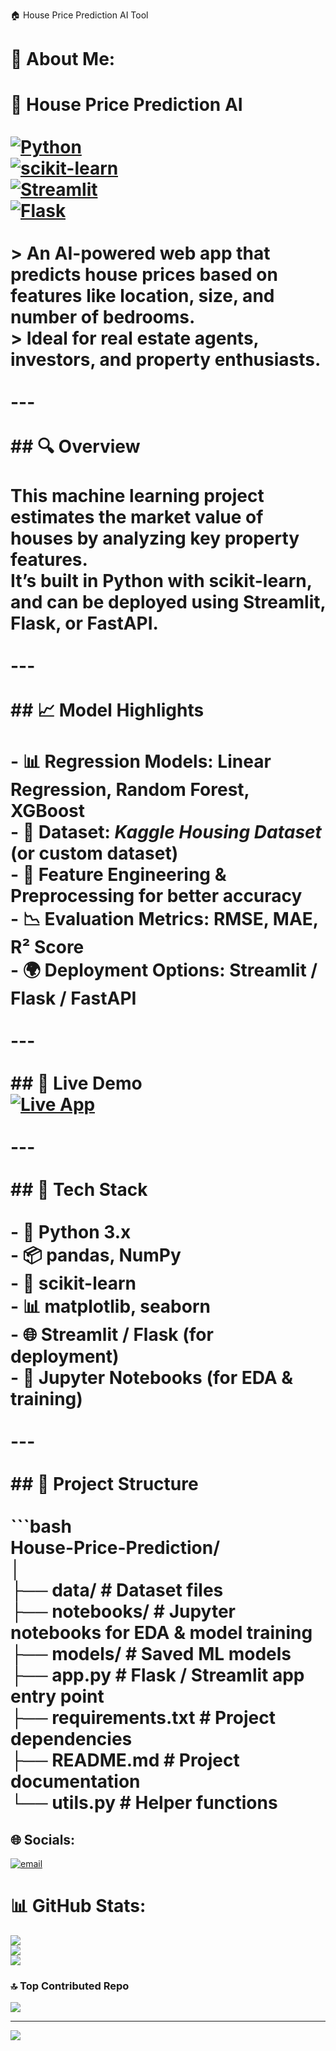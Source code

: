 🏠 House Price Prediction AI Tool

# 💫 About Me:
# 🏡 House Price Prediction AI<br><br>[![Python](https://img.shields.io/badge/Python-3.x-blue.svg)](https://www.python.org/)<br>[![scikit-learn](https://img.shields.io/badge/ML-ScikitLearn-orange.svg)](https://scikit-learn.org/)<br>[![Streamlit](https://img.shields.io/badge/Deploy-Streamlit-red.svg)](https://streamlit.io/)<br>[![Flask](https://img.shields.io/badge/Backend-Flask-green.svg)](https://flask.palletsprojects.com/)<br><br>> An AI-powered web app that predicts house prices based on features like location, size, and number of bedrooms.  <br>> Ideal for **real estate agents**, **investors**, and **property enthusiasts**.<br><br>---<br><br>## 🔍 Overview<br><br>This machine learning project estimates the **market value** of houses by analyzing key property features.  <br>It’s built in **Python** with **scikit-learn**, and can be deployed using **Streamlit**, **Flask**, or **FastAPI**.<br><br>---<br><br>## 📈 Model Highlights<br><br>- 📊 **Regression Models:** Linear Regression, Random Forest, XGBoost  <br>- 📂 **Dataset:** _Kaggle Housing Dataset_ (or custom dataset)  <br>- 🔧 **Feature Engineering & Preprocessing** for better accuracy  <br>- 📉 **Evaluation Metrics:** RMSE, MAE, R² Score  <br>- 🌍 **Deployment Options:** Streamlit / Flask / FastAPI  <br><br>---<br><br>## 🚀 Live Demo  <br>[![Live App](https://img.shields.io/badge/Try%20It%20Now-Live%20Demo-brightgreen)](https://housepredictionnouman-production.up.railway.app/)<br><br>---<br><br>## 🧰 Tech Stack<br><br>- 🐍 **Python 3.x**<br>- 📦 pandas, NumPy<br>- 🤖 scikit-learn<br>- 📊 matplotlib, seaborn<br>- 🌐 Streamlit / Flask (for deployment)<br>- 📓 Jupyter Notebooks (for EDA & training)<br><br>---<br><br>## 📂 Project Structure<br><br>```bash<br>House-Price-Prediction/<br>│<br>├── data/                 # Dataset files<br>├── notebooks/            # Jupyter notebooks for EDA & model training<br>├── models/               # Saved ML models<br>├── app.py                 # Flask / Streamlit app entry point<br>├── requirements.txt       # Project dependencies<br>├── README.md              # Project documentation<br>└── utils.py               # Helper functions<br>


## 🌐 Socials:
[![email](https://img.shields.io/badge/Email-D14836?logo=gmail&logoColor=white)](mailto:noumanaziz383@gmail.com) 
# 📊 GitHub Stats:
![](https://github-readme-stats.vercel.app/api?username=noumi553&theme=dark&hide_border=false&include_all_commits=false&count_private=false)<br/>
![](https://nirzak-streak-stats.vercel.app/?user=noumi553&theme=dark&hide_border=false)<br/>
![](https://github-readme-stats.vercel.app/api/top-langs/?username=noumi553&theme=dark&hide_border=false&include_all_commits=false&count_private=false&layout=compact)

### 🔝 Top Contributed Repo
![](https://github-contributor-stats.vercel.app/api?username=noumi553&limit=5&theme=dark&combine_all_yearly_contributions=true)

---
[![](https://visitcount.itsvg.in/api?id=noumi553&icon=0&color=0)](https://visitcount.itsvg.in)

<!-- Proudly created with GPRM ( https://gprm.itsvg.in ) -->

